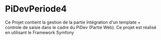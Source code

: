 # PiDevPeriode4
Ce Projet contient la gestion de la partie Intégration d'un template + controle de saisie dans le cadre du PiDev (Partie Web). Ce projet est réalisé en utilisant le Framework Symfony
